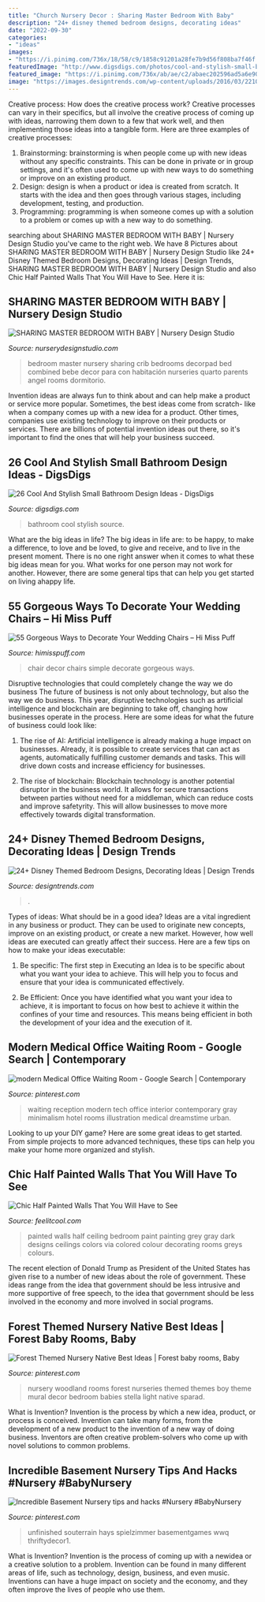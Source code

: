 ```yaml
---
title: "Church Nursery Decor : Sharing Master Bedroom With Baby"
description: "24+ disney themed bedroom designs, decorating ideas"
date: "2022-09-30"
categories:
- "ideas"
images:
- "https://i.pinimg.com/736x/18/58/c9/1858c91201a28fe7b9d56f808ba7f46f.jpg"
featuredImage: "http://www.digsdigs.com/photos/cool-and-stylish-small-bathroom-design-ideas-20-554x828.jpg"
featured_image: "https://i.pinimg.com/736x/ab/ae/c2/abaec202596ad5a6e90111ab3c427ea5.jpg"
image: "https://images.designtrends.com/wp-content/uploads/2016/03/22104328/Excellent-Disney-Themed-Bedroom.jpg"
---
```



Creative process: How does the creative process work?
Creative processes can vary in their specifics, but all involve the creative process of coming up with ideas, narrowing them down to a few that work well, and then implementing those ideas into a tangible form. Here are three examples of creative processes: 
1. Brainstorming: brainstorming is when people come up with new ideas without any specific constraints. This can be done in private or in group settings, and it's often used to come up with new ways to do something or improve on an existing product. 
2. Design: design is when a product or idea is created from scratch. It starts with the idea and then goes through various stages, including development, testing, and production. 
3. Programming: programming is when someone comes up with a solution to a problem or comes up with a new way to do something.

	

		
searching about SHARING MASTER BEDROOM WITH BABY | Nursery Design Studio you've came to the right web. We have 8 Pictures about SHARING MASTER BEDROOM WITH BABY | Nursery Design Studio like 24+ Disney Themed Bedroom Designs, Decorating Ideas | Design Trends, SHARING MASTER BEDROOM WITH BABY | Nursery Design Studio and also Chic Half Painted Walls That You Will Have to See. Here it is:
		
    
## SHARING MASTER BEDROOM WITH BABY | Nursery Design Studio

<img loading=lazy src="http://www.nurserydesignstudio.com/wp-content/uploads/2019/04/sharing-master-bedroom-with-baby-7.jpg" onerror="this.onerror=null;this.src='https://tse2.mm.bing.net/th?id=OIP.QB2a5lAzegpe6IxrkGlH9gHaKH&amp;pid=15.1';" alt="SHARING MASTER BEDROOM WITH BABY | Nursery Design Studio">

_Source: nurserydesignstudio.com_

>bedroom master nursery sharing crib bedrooms decorpad bed combined bebe decor para con habitación nurseries quarto parents angel rooms dormitorio. 

	

Invention ideas are always fun to think about and can help make a product or service more popular. Sometimes, the best ideas come from scratch- like when a company comes up with a new idea for a product. Other times, companies use existing technology to improve on their products or services. There are billions of potential invention ideas out there, so it's important to find the ones that will help your business succeed.

    
## 26 Cool And Stylish Small Bathroom Design Ideas - DigsDigs

<img loading=lazy src="http://www.digsdigs.com/photos/cool-and-stylish-small-bathroom-design-ideas-20-554x828.jpg" onerror="this.onerror=null;this.src='https://tse4.mm.bing.net/th?id=OIP.cGhVTn5mZTJTT7ryVT9TQAHaLE&amp;pid=15.1';" alt="26 Cool And Stylish Small Bathroom Design Ideas - DigsDigs">

_Source: digsdigs.com_

>bathroom cool stylish source. 

	

What are the big ideas in life?
The big ideas in life are: to be happy, to make a difference, to love and be loved, to give and receive, and to live in the present moment. There is no one right answer when it comes to what these big ideas mean for you. What works for one person may not work for another. However, there are some general tips that can help you get started on living ahappy life.

    
## 55 Gorgeous Ways To Decorate Your Wedding Chairs – Hi Miss Puff

<img loading=lazy src="https://www.himisspuff.com/wp-content/uploads/2016/12/simple-white-wedding-chair-decor.jpg" onerror="this.onerror=null;this.src='https://tse2.mm.bing.net/th?id=OIP.9feN-ocjCoc67Qi_lbKoAAHaJ4&amp;pid=15.1';" alt="55 Gorgeous Ways to Decorate Your Wedding Chairs – Hi Miss Puff">

_Source: himisspuff.com_

>chair decor chairs simple decorate gorgeous ways. 

	

Disruptive technologies that could completely change the way we do business
The future of business is not only about technology, but also the way we do business. This year, disruptive technologies such as artificial intelligence and blockchain are beginning to take off, changing how businesses operate in the process. Here are some ideas for what the future of business could look like:
1. The rise of AI: Artificial intelligence is already making a huge impact on businesses. Already, it is possible to create services that can act as agents, automatically fulfilling customer demands and tasks. This will drive down costs and increase efficiency for businesses.

2. The rise of blockchain: Blockchain technology is another potential disruptor in the business world. It allows for secure transactions between parties without need for a middleman, which can reduce costs and improve safetyrity. This will allow businesses to move more effectively towards digital transformation.


    
## 24+ Disney Themed Bedroom Designs, Decorating Ideas | Design Trends

<img loading=lazy src="https://images.designtrends.com/wp-content/uploads/2016/03/22104328/Excellent-Disney-Themed-Bedroom.jpg" onerror="this.onerror=null;this.src='https://tse1.mm.bing.net/th?id=OIP.HC00GG2gR4zevBzqOTzfwAHaJ_&amp;pid=15.1';" alt="24+ Disney Themed Bedroom Designs, Decorating Ideas | Design Trends">

_Source: designtrends.com_

>. 

	

Types of ideas: What should be in a good idea?
Ideas are a vital ingredient in any business or product. They can be used to originate new concepts, improve on an existing product, or create a new market. However, how well ideas are executed can greatly affect their success. Here are a few tips on how to make your ideas executable:
1. Be specific: The first step in Executing an Idea is to be specific about what you want your idea to achieve. This will help you to focus and ensure that your idea is communicated effectively.

2. Be Efficient: Once you have identified what you want your idea to achieve, it is important to focus on how best to achieve it within the confines of your time and resources. This means being efficient in both the development of your idea and the execution of it.


    
## Modern Medical Office Waiting Room - Google Search | Contemporary

<img loading=lazy src="https://i.pinimg.com/736x/26/cc/a0/26cca0eb5e925e337fb0875468f85a91.jpg" onerror="this.onerror=null;this.src='https://tse4.mm.bing.net/th?id=OIP.BWUYfAX7FxRW8n6i_pk48QHaFj&amp;pid=15.1';" alt="modern Medical Office Waiting Room - Google Search | Contemporary">

_Source: pinterest.com_

>waiting reception modern tech office interior contemporary gray minimalism hotel rooms illustration medical dreamstime urban. 

	

Looking to up your DIY game? Here are some great ideas to get started. From simple projects to more advanced techniques, these tips can help you make your home more organized and stylish.

    
## Chic Half Painted Walls That You Will Have To See

<img loading=lazy src="http://feelitcool.com/wp-content/uploads/2016/02/painted-ceiling.jpg" onerror="this.onerror=null;this.src='https://tse4.mm.bing.net/th?id=OIP.Bo06q4pIMmLr96JgpkWH_gHaLh&amp;pid=15.1';" alt="Chic Half Painted Walls That You Will Have to See">

_Source: feelitcool.com_

>painted walls half ceiling bedroom paint painting grey gray dark designs ceilings colors via colored colour decorating rooms greys colours. 

	

The recent election of Donald Trump as President of the United States has given rise to a number of new ideas about the role of government. These ideas range from the idea that government should be less intrusive and more supportive of free speech, to the idea that government should be less involved in the economy and more involved in social programs.

    
## Forest Themed Nursery Native Best Ideas | Forest Baby Rooms, Baby

<img loading=lazy src="https://i.pinimg.com/736x/ab/ae/c2/abaec202596ad5a6e90111ab3c427ea5.jpg" onerror="this.onerror=null;this.src='https://tse1.mm.bing.net/th?id=OIP.W99FrTEKc7r_Yk3Url3dpgHaJ3&amp;pid=15.1';" alt="Forest Themed Nursery Native Best Ideas | Forest baby rooms, Baby">

_Source: pinterest.com_

>nursery woodland rooms forest nurseries themed themes boy theme mural decor bedroom babies stella light native sparad. 

	

What is Invention?
Invention is the process by which a new idea, product, or process is conceived. Invention can take many forms, from the development of a new product to the invention of a new way of doing business. Inventors are often creative problem-solvers who come up with novel solutions to common problems.

    
## Incredible Basement Nursery Tips And Hacks #Nursery #BabyNursery

<img loading=lazy src="https://i.pinimg.com/736x/18/58/c9/1858c91201a28fe7b9d56f808ba7f46f.jpg" onerror="this.onerror=null;this.src='https://tse2.mm.bing.net/th?id=OIP.QrYwLLMQPLpBwZWV4pn1KwHaJ3&amp;pid=15.1';" alt="Incredible Basement Nursery tips and hacks #Nursery #BabyNursery">

_Source: pinterest.com_

>unfinished souterrain hays spielzimmer basementgames wwq thriftydecor1. 

	

What is Invention?
Invention is the process of coming up with a newidea or a creative solution to a problem. Invention can be found in many different areas of life, such as technology, design, business, and even music. Inventions can have a huge impact on society and the economy, and they often improve the lives of people who use them.

